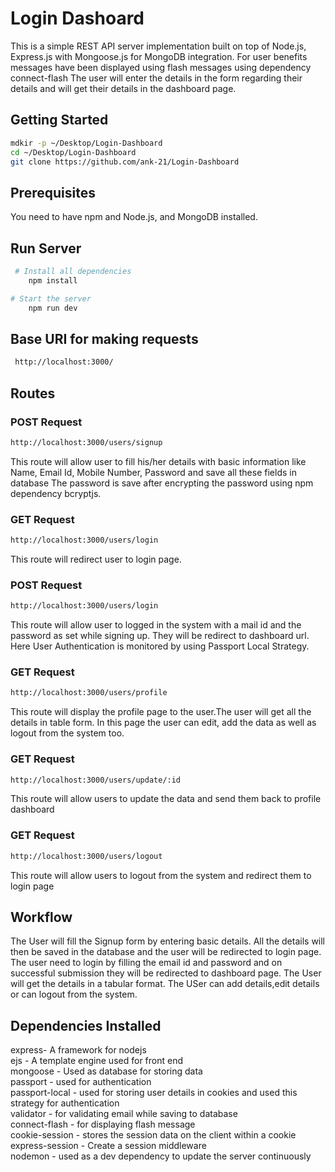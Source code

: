 # Login Dashoard


This is a simple REST API server implementation built on top of Node.js, Express.js with Mongoose.js for MongoDB integration. For user benefits messages have been displayed using flash messages using dependency connect-flash
The user will enter the details in the form regarding their details and will get their details in the dashboard page.

## Getting Started
```bash
mdkir -p ~/Desktop/Login-Dashboard
cd ~/Desktop/Login-Dashboard
git clone https://github.com/ank-21/Login-Dashboard
```

## Prerequisites
You need to have npm and Node.js, and MongoDB installed.

## Run Server
```bash
 # Install all dependencies
    npm install

# Start the server
    npm run dev
 ```
 
## Base URI for making requests
```bash
 http://localhost:3000/
```
 ## Routes
 
 ### POST Request
 ```bash
 http://localhost:3000/users/signup
 ```
 This route will allow user to fill his/her details with basic information like Name, Email Id, Mobile Number, Password and save all these fields in database
 The password is save after encrypting the password using npm dependency bcryptjs.
 
 ### GET Request
 ```bash
 http://localhost:3000/users/login
 ```
 This route will redirect user to login page.

 
 ### POST Request
 ```bash
 http://localhost:3000/users/login
 ```
 This route will allow user to logged in the system with a mail id and the password as set while signing up. They will be redirect to dashboard url. Here User Authentication is monitored by using Passport Local Strategy.


 ### GET Request
 ```bash
 http://localhost:3000/users/profile
 ```
 This route will display the profile page to the user.The user will get all the details in table form. In this page the user can edit, add the data as well as logout from the system too.

 ### GET Request
 ```bash
 http://localhost:3000/users/update/:id
 ```
 This route will allow users to update the data and send them back to profile dashboard
 
  ### GET Request
 ```bash
 http://localhost:3000/users/logout
 ```
 This route will allow users to logout from the system and redirect them to login page

 
 ## Workflow
 The User will fill the Signup form by entering basic details.
 All the details will then be saved in the database and the user will be redirected to login page.
 The user need to login by filling the email id and password and on successful submission they will be redirected to dashboard page.
 The User will get the details in a tabular format.
 The USer can add details,edit details or can logout from the system.
 
 
## Dependencies Installed
express- A framework for nodejs <br />
ejs - A template engine used for front end<br />
mongoose - Used as database for storing data<br />
passport - used for authentication<br />
passport-local - used for storing user details in cookies and used this strategy for authentication<br />
validator - for validating email while saving to database<br />
connect-flash - for displaying flash message<br />
cookie-session - stores the session data on the client within a cookie<br />
express-session - Create a session middleware<br />
nodemon - used as a dev dependency to update the server continuously<br />

 
